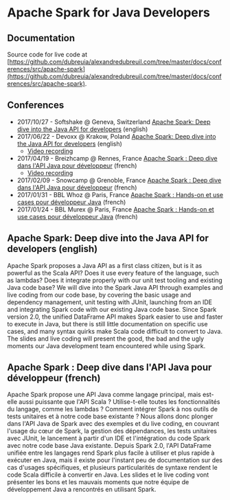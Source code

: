 # Apache Spark for Java Developers

## Documentation

Source code for live code at [https://github.com/dubreuia/alexandredubreuil.com/tree/master/docs/conferences/src/apache-spark](https://github.com/dubreuia/alexandredubreuil.com/tree/master/docs/conferences/src/apache-spark).

## Conferences

- 2017/10/27 - Softshake @ Geneva, Switzerland [Apache Spark: Deep dive into the Java API for developers](https://dubreuia.github.io/alexandredubreuil.com/conferences/apache-spark-for-java-developers/apache-spark-deep-dive-into-the-java-api-for-developers-softshake.html) (english)
- 2017/06/22 - Devoxx @ Krakow, Poland [Apache Spark: Deep dive into the Java API for developers](https://dubreuia.github.io/alexandredubreuil.com/conferences/apache-spark-for-java-developers/apache-spark-deep-dive-into-the-java-api-for-developers.html) (english)
    - [Video recording](https://www.youtube.com/watch?v=cr3wCNwKQWY) 
- 2017/04/19 - Breizhcamp @ Rennes, France [Apache Spark : Deep dive dans l'API Java pour développeur](https://dubreuia.github.io/alexandredubreuil.com/conferences/apache-spark-for-java-developers/apache-spark-hands-on-developpeurs-java-breizhcamp.html) (french)
    - [Video recording](https://www.youtube.com/watch?v=oxRxMl4OSkM) 
- 2017/02/09 - Snowcamp @ Grenoble, France [Apache Spark : Deep dive dans l'API Java pour développeur](https://dubreuia.github.io/alexandredubreuil.com/conferences/apache-spark-for-java-developers/apache-spark-hands-on-developpeurs-java-snowcamp.html) (french)
- 2017/01/31 - BBL Whoz @ Paris, France [Apache Spark : Hands-on et use cases pour développeur Java](https://dubreuia.github.io/alexandredubreuil.com/conferences/apache-spark-for-java-developers/apache-spark-hands-on-developpeurs-java-whoz.html) (french)
- 2017/01/24 - BBL Murex @ Paris, France [Apache Spark : Hands-on et use cases pour développeur Java](https://dubreuia.github.io/alexandredubreuil.com/conferences/apache-spark-for-java-developers/apache-spark-hands-on-developpeurs-java-murex.html) (french)

## Apache Spark: Deep dive into the Java API for developers (english)

Apache Spark proposes a Java API as a first class citizen, but is it as powerful as the Scala API? Does it use every feature of the language, such as lambdas? Does it integrate properly with our unit test tooling and existing Java code base? We will dive into the Spark Java API through examples and live coding from our code base, by covering the basic usage and dependency management, unit testing with JUnit, launching from an IDE and integrating Spark code with our existing Java code base. Since Spark version 2.0, the unified DataFrame API makes Spark easier to use and faster to execute in Java, but there is still little documentation on specific use cases, and many syntax quirks make Scala code difficult to convert to Java. The slides and live coding will present the good, the bad and the ugly moments our Java development team encountered while using Spark.

## Apache Spark : Deep dive dans l'API Java pour développeur (french)

Apache Spark propose une API Java comme langage principal, mais est-elle aussi puissante que l'API Scala ? Utilise-t-elle toutes les fonctionnalités du langage, comme les lambdas ? Comment intégrer Spark à nos outils de tests unitaires et à notre code base existante ? Nous allons donc plonger dans l'API Java de Spark avec des exemples et du live coding, en couvrant l'usage du cœur de Spark, la gestion des dépendances, les tests unitaires avec JUnit, le lancement à partir d'un IDE et l'intégration du code Spark avec notre code base Java existante. Depuis Spark 2.0, l'API DataFrame unifiée entre les langages rend Spark plus facile à utiliser et plus rapide à exécuter en Java, mais il existe pour l'instant peu de documentation sur des cas d'usages spécifiques, et plusieurs particularités de syntaxe rendent le code Scala difficile à convertir en Java. Les slides et le live coding vont présenter les bons et les mauvais moments que notre équipe de développement Java a rencontrés en utilisant Spark.

